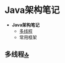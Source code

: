 # Java架构笔记

- **Java架构笔记**
  - <a id='多线程'>[多线程](多线程Aa)</a>
  - 常用框架





































## <a id='多线程Aa'>多线程</a>[🔝](#多线程)